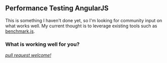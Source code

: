 ## Performance Testing AngularJS

This is something I haven't done yet, so I'm looking for community input on what works well. My current thought is to leverage existing tools such as [benchmark.js](http://benchmarkjs.com/).

### What is working well for you?

*[pull request welcome!](../#contributing-test-patterns)*